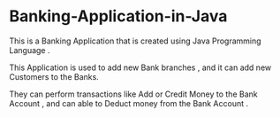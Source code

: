 # Banking-Application-in-Java

This is a Banking Application that is created using Java Programming Language .

This Application is used to add new Bank branches , and it can add new Customers to the Banks.

They can perform transactions like Add or Credit Money to the Bank Account , and can able to Deduct money from the Bank Account .

